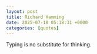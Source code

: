 ```yaml
---
layout: post
title: Richard Hamming
date: 2025-07-18 05:18:31 +0000
categories: [quotes]
---
```


Typing is no substitute for thinking.  

